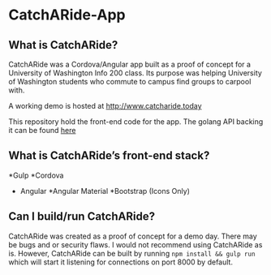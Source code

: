 # CatchARide-App

## What is CatchARide?

CatchARide was a Cordova/Angular app built as a proof of concept for a University of Washington Info 200 class. Its purpose was helping University of Washington students who commute to campus find groups to carpool with.

A working demo is hosted at http://www.catcharide.today

This repository hold the front-end code for the app. The golang API backing it can be found [here](https://github.com/DaltonCaughell/CatchARide-API)

## What is CatchARide’s front-end stack?

*Gulp
*Cordova
* Angular
*Angular Material
*Bootstrap (Icons Only)

## Can I build/run CatchARide?

CatchARide was created as a proof of concept for a demo day. There may be bugs and or security flaws. I would not recommend using CatchARide as is. However, CatchARide can be built by running `npm install && gulp run` which will start it listening for connections on port 8000 by default.